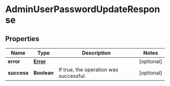 

# AdminUserPasswordUpdateResponse

## Properties

Name | Type | Description | Notes
------------ | ------------- | ------------- | -------------
**error** | [**Error**](Error.md) |  |  [optional]
**success** | **Boolean** | If true, the operation was successful. |  [optional]



